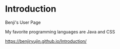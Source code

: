# Introduction
Benji's User Page

My favorite programming languages are Java and CSS

https://benjiryujin.github.io/Introduction/
